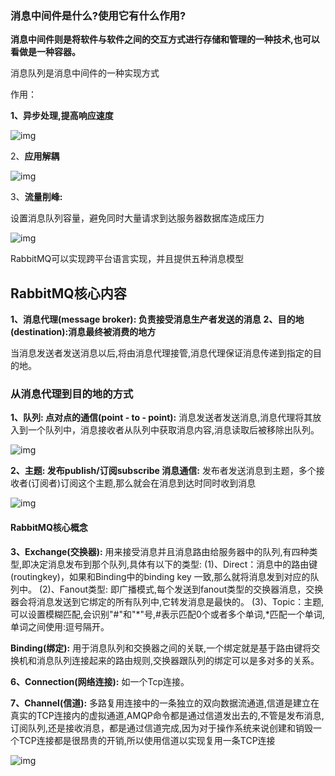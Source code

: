 ### **消息中间件是什么?使用它有什么作用?**

**消息中间件则是将软件与软件之间的交互方式进行存储和管理的一种技术,也可以看做是一种容器。**

消息队列是消息中间件的一种实现方式

作用：

**1、异步处理,提高响应速度**

![img](https://pic4.zhimg.com/80/v2-df1ec81c2bcd47812ec691114e1c5a03_720w.webp)

2、**应用解耦**

![img](https://pic1.zhimg.com/80/v2-98517be1ca806900e20e34206fa85100_720w.webp)

3、**流量削峰:**

设置消息队列容量，避免同时大量请求到达服务器数据库造成压力

![img](https://pic2.zhimg.com/80/v2-a4c062a9e3930db16a59759a63316169_720w.webp)

RabbitMQ可以实现跨平台语言实现，并且提供五种消息模型

## RabbitMQ核心内容

**1、消息代理(message broker): 负责接受消息生产者发送的消息**
**2、目的地(destination):消息最终被消费的地方**

当消息发送者发送消息以后,将由消息代理接管,消息代理保证消息传递到指定的目的地。

###  **从消息代理到目的地的方式**

**1、队列: 点对点的通信(point - to - point):** 消息发送者发送消息,消息代理将其放入到一个队列中，消息接收者从队列中获取消息内容,消息读取后被移除出队列。

![img](https://pic3.zhimg.com/80/v2-10bac291d346f35fc7e9cc3c742ad6c6_720w.webp)



**2、主题: 发布publish/订阅subscribe 消息通信:** 发布者发送消息到主题，多个接收者(订阅者)订阅这个主题,那么就会在消息到达时同时收到消息

![img](https://pic3.zhimg.com/80/v2-f77beda076530d62668b2d65071e612e_720w.webp)

#### RabbitMQ核心概念

**3、Exchange(交换器):** 用来接受消息并且消息路由给服务器中的队列,有四种类型,即决定消息发布到那个队列,具体有以下的类型:
(1)、Direct：消息中的路由键(routingkey)，如果和Binding中的binding key 一致,那么就将消息发到对应的队列中。
(2)、Fanout类型: 即广播模式,每个发送到fanout类型的交换器消息，交换器会将消息发送到它绑定的所有队列中,它转发消息是最快的。
(3)、Topic：主题,可以设置模糊匹配,会识别"#"和"*"号,#表示匹配0个或者多个单词,*匹配一个单词,单词之间使用:逗号隔开。

**Binding(绑定):** 用于消息队列和交换器之间的关联,一个绑定就是基于路由键将交换机和消息队列连接起来的路由规则,交换器跟队列的绑定可以是多对多的关系。

**6、Connection(网络连接):** 如一个Tcp连接。


**7、Channel(信道):** 多路复用连接中的一条独立的双向数据流通道,信道是建立在真实的TCP连接内的虚拟通道,AMQP命令都是通过信道发出去的,不管是发布消息,订阅队列,还是接收消息，都是通过信道完成,因为对于操作系统来说创建和销毁一个TCP连接都是很昂贵的开销,所以使用信道以实现复用一条TCP连接

![img](https://pic2.zhimg.com/80/v2-8448dae55eac7c0ee287820903bdd11d_720w.webp)